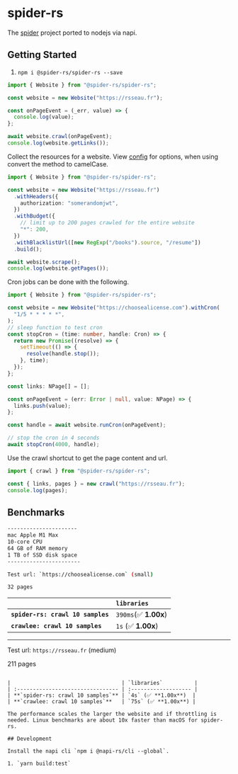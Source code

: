 # spider-rs

The [spider](https://github.com/spider-rs/spider) project ported to nodejs via napi.

## Getting Started

1. `npm i @spider-rs/spider-rs --save`

```ts
import { Website } from "@spider-rs/spider-rs";

const website = new Website("https://rsseau.fr");

const onPageEvent = (_err, value) => {
  console.log(value);
};

await website.crawl(onPageEvent);
console.log(website.getLinks());
```

Collect the resources for a website. View [config](https://docs.rs/spider/latest/spider/website/struct.Website.html) for options, when using convert the method to camelCase.

```ts
import { Website } from "@spider-rs/spider-rs";

const website = new Website("https://rsseau.fr")
  .withHeaders({
    authorization: "somerandomjwt",
  })
  .withBudget({
    // limit up to 200 pages crawled for the entire website
    "*": 200,
  })
  .withBlacklistUrl([new RegExp("/books").source, "/resume"])
  .build();

await website.scrape();
console.log(website.getPages());
```

Cron jobs can be done with the following.

```ts
import { Website } from "@spider-rs/spider-rs";

const website = new Website("https://choosealicense.com").withCron(
  "1/5 * * * * *",
);
// sleep function to test cron
const stopCron = (time: number, handle: Cron) => {
  return new Promise((resolve) => {
    setTimeout(() => {
      resolve(handle.stop());
    }, time);
  });
};

const links: NPage[] = [];

const onPageEvent = (err: Error | null, value: NPage) => {
  links.push(value);
};

const handle = await website.runCron(onPageEvent);

// stop the cron in 4 seconds
await stopCron(4000, handle);
```

Use the crawl shortcut to get the page content and url.

```ts
import { crawl } from "@spider-rs/spider-rs";

const { links, pages } = new crawl("https://rsseau.fr");
console.log(pages);
```

## Benchmarks

```sh
----------------------
mac Apple M1 Max
10-core CPU
64 GB of RAM memory
1 TB of SSD disk space
-----------------------

Test url: `https://choosealicense.com` (small)

32 pages

```

|                                   | `libraries`           |
| :-------------------------------- | :-------------------- |
| **`spider-rs: crawl 10 samples`** | `390ms`(✅ **1.00x**) |
| **`crawlee: crawl 10 samples`**   | `1s` (✅ **1.00x**)   |

---

Test url: `https://rsseau.fr` (medium)

211 pages

```

|                                   | `libraries`          |
| :-------------------------------- | :------------------- |
| **`spider-rs: crawl 10 samples`** | `4s` (✅ **1.00x**)  |
| **`crawlee: crawl 10 samples`**   | `75s` (✅ **1.00x**) |

The performance scales the larger the website and if throttling is needed. Linux benchmarks are about 10x faster than macOS for spider-rs.

## Development

Install the napi cli `npm i @napi-rs/cli --global`.

1. `yarn build:test`
```
